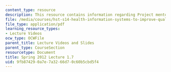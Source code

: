 ```yaml
---
content_type: resource
description: This resource contains information regarding Project mentor presentations.
file: /media/courses/hst-s14-health-information-systems-to-improve-quality-of-care-in-resource-poor-settings-spring-2012/9fb874290a7e7a3266d70c60b5cbd5f4_MITHST_S14S12_lec04g_1201.pdf
file_type: application/pdf
learning_resource_types:
- Lecture Videos
ocw_type: OCWFile
parent_title: Lecture Videos and Slides
parent_type: CourseSection
resourcetype: Document
title: Spring 2012 Lecture 1.7
uid: 9fb87429-0a7e-7a32-66d7-0c60b5cbd5f4
---
```

